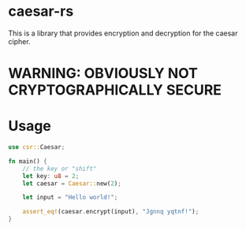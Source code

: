 # caesar-rs
This is a library that provides encryption and decryption for the caesar cipher.

# WARNING: OBVIOUSLY NOT CRYPTOGRAPHICALLY SECURE

# Usage
```rust
use csr::Caesar;

fn main() {
    // the key or "shift"
    let key: u8 = 2;
    let caesar = Caesar::new(2);

    let input = "Hello world!";

    assert_eq!(caesar.encrypt(input), "Jgnnq yqtnf!");
}
```
